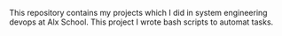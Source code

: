 This repository contains my projects which I did in system engineering devops at Alx School. This project I wrote bash scripts to automat tasks.    
